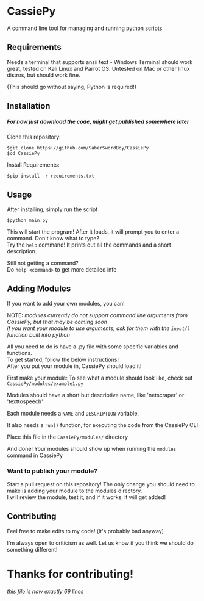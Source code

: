 # CassiePy
A command line tool for managing and running python scripts

## Requirements
Needs a terminal that supports ansii text  - Windows Terminal should work great, tested on Kali Linux and Parrot OS. Untested on Mac or other linux distros, but should work fine.

(This should go without saying, Python is required!)

## Installation
##### *For now just download the code, might get published somewhere later*
Clone this repository:

  `$git clone https://github.com/SaberSwordBoy/CassiePy`  
  `$cd CassiePy`

Install Requirements:

  `$pip install -r requirements.txt`
  
  
## Usage
After installing, simply run the script

`$python main.py`

This will start the program!
After it loads, it will prompt you to enter a command. Don't know what to type?  
Try the `help` command!
It prints out all the commands and a short description.

Still not getting a command?  
Do `help <command>` to get more detailed info

## Adding Modules
If you want to add your own modules, you can!

NOTE: *modules currently do not support command line arguments from CassiePy, but that may be coming soon*  
*if you want your module to use arguments, ask for them with the `input()` function built into python*

All you need to do is have a .py file with some specific variables and functions.  
To get started, follow the below instructions!  
After you put your module in, CassiePy should load it!

First make your module: 
To see what a module should look like, check out `CassiePy/modules/example1.py`

Modules should have a short but descriptive name, like 'netscraper' or 'texttospeech'

Each module needs a `NAME` and `DESCRIPTION` variable.

It also needs a `run()` function, for executing the code from the CassiePy CLI

Place this file in the `CassiePy/modules/` directory 

And done! Your modules should show up when running the `modules` command in CassiePy

### Want to publish your module?
Start a pull request on this repository! The only change you should need to make is adding your module to the modules directory.  
I will review the module, test it, and if it works, it will get added!

## Contributing

Feel free to make edits to my code! (it's probably bad anyway)

I'm always open to criticism as well. Let us know if you think we should do something different!


# Thanks for contributing!


###### *this file is now exactly 69 lines*
